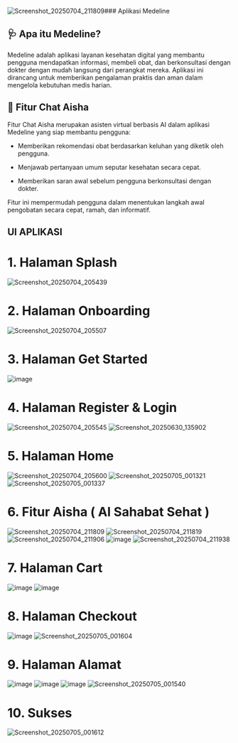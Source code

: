 ![Screenshot_20250704_211809](https://github.com/user-attachments/assets/18669a15-9f3a-465c-96a7-0601d542ced9)### Aplikasi Medeline

## 🩺 Apa itu Medeline?
Medeline adalah aplikasi layanan kesehatan digital yang membantu pengguna mendapatkan informasi, membeli obat, dan berkonsultasi dengan dokter dengan mudah langsung dari perangkat mereka. Aplikasi ini dirancang untuk memberikan pengalaman praktis dan aman dalam mengelola kebutuhan medis harian.

## 💬 Fitur Chat Aisha
Fitur Chat Aisha merupakan asisten virtual berbasis AI dalam aplikasi Medeline yang siap membantu pengguna:

- Memberikan rekomendasi obat berdasarkan keluhan yang diketik oleh pengguna.

- Menjawab pertanyaan umum seputar kesehatan secara cepat.

- Memberikan saran awal sebelum pengguna berkonsultasi dengan dokter.

Fitur ini mempermudah pengguna dalam menentukan langkah awal pengobatan secara cepat, ramah, dan informatif.

## UI APLIKASI

# 1. Halaman Splash

![Screenshot_20250704_205439](https://github.com/user-attachments/assets/97fccee5-91a4-476b-817a-46a716b33169)

# 2. Halaman Onboarding

![Screenshot_20250704_205507](https://github.com/user-attachments/assets/70ed9503-6c73-49ef-9e69-b364c3bea985)

# 3. Halaman Get Started

![image](https://github.com/user-attachments/assets/65eb4015-98ea-468b-b3cd-7a6833ab2f00)

# 4. Halaman Register & Login

![Screenshot_20250704_205545](https://github.com/user-attachments/assets/e8bce5ce-dff2-4ef5-ad75-f1b997a5c711)
![Screenshot_20250630_135902](https://github.com/user-attachments/assets/eb8a0980-8c21-4736-a2e2-6bd248395a9b)

# 5. Halaman Home

![Screenshot_20250704_205600](https://github.com/user-attachments/assets/00c57d4f-18ac-448f-a16d-72e1b20d067f)
![Screenshot_20250705_001321](https://github.com/user-attachments/assets/1e685306-c0d1-43a2-8aef-119e02d13615)
![Screenshot_20250705_001337](https://github.com/user-attachments/assets/1b4e3c4d-2c90-4c80-99a3-b7519633fe66)

# 6. Fitur Aisha ( AI Sahabat Sehat )

![Screenshot_20250704_211809](https://github.com/user-attachments/assets/a3e308fd-106d-41f1-aa63-b25c270aae22)
![Screenshot_20250704_211819](https://github.com/user-attachments/assets/cf093ce8-b8b3-4080-aea8-93310e294cda)
![Screenshot_20250704_211906](https://github.com/user-attachments/assets/f92ab8bb-57b1-4ba0-b86d-77c7d4876544)
![image](https://github.com/user-attachments/assets/2b9817d0-70d0-42ee-8742-7137db050633)
![Screenshot_20250704_211938](https://github.com/user-attachments/assets/53be83ab-18ff-4fd3-9033-73f604c257c3)

# 7. Halaman Cart

![image](https://github.com/user-attachments/assets/5fcf97f8-a373-4653-afc8-240f064b0e62)
![image](https://github.com/user-attachments/assets/437e7543-70e0-4b16-811a-af45a6e35ac7)

# 8. Halaman Checkout

![image](https://github.com/user-attachments/assets/dca3d9cd-2d05-4dc0-b929-9dbfc1f268a6)
![Screenshot_20250705_001604](https://github.com/user-attachments/assets/627fca82-65bc-4100-9939-bba35118c9ef)

# 9. Halaman Alamat

![image](https://github.com/user-attachments/assets/ed2ec4ed-4ec7-4db1-9845-b0e1981b8c35)
![image](https://github.com/user-attachments/assets/449d51e4-64cb-472b-ad09-08cf7b01cadf)
![image](https://github.com/user-attachments/assets/e1a3bac0-bce0-44ce-b832-2c3648307ecf)
![Screenshot_20250705_001540](https://github.com/user-attachments/assets/f969ad9d-59b3-4644-a222-7c354d6f221e)

# 10. Sukses

![Screenshot_20250705_001612](https://github.com/user-attachments/assets/692998cd-5ff4-4493-9923-5885e2401508)










